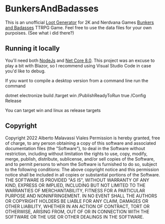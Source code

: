 # BunkersAndBadasses

This is an unofficial [Loot Generator](https://bunkers-and-badasses-app.azurewebsites.net/) for 2K and Nerdvana Games <a href="https://nerdvanagames.myshopify.com/">Bunkers and Badasses</a> TTRPG Game. Feel free to use the data files for your own purpoises. (See what i did there?)

## Running it locally 
You'll need both [NodeJs](https://nodejs.org/en/download/) and [Net Core 8.0](https://dotnet.microsoft.com/en-us/download).
This project was an excuse to play a bit with Blazor, so I recommend using Visual Studio Code in case you'd like to debug.

If you want to compile a desktop version from a command line run the command

dotnet electronize build /target win /PublishReadyToRun true /Config Release

You can target win and linux as release targets

## Copyright
Copyright 2022 Alberto Malavassi Viales
Permission is hereby granted, free of charge, to any person obtaining a copy of this software and associated documentation files (the "Software"), to deal in the Software without restriction, including without limitation the rights to use, copy, modify, merge, publish, distribute, sublicense, and/or sell copies of the Software, and to permit persons to whom the Software is furnished to do so, subject to the following conditions:
The above copyright notice and this permission notice shall be included in all copies or substantial portions of the Software.
THE SOFTWARE IS PROVIDED "AS IS", WITHOUT WARRANTY OF ANY KIND, EXPRESS OR IMPLIED, INCLUDING BUT NOT LIMITED TO THE WARRANTIES OF MERCHANTABILITY, FITNESS FOR A PARTICULAR PURPOSE AND NONINFRINGEMENT. IN NO EVENT SHALL THE AUTHORS OR COPYRIGHT HOLDERS BE LIABLE FOR ANY CLAIM, DAMAGES OR OTHER LIABILITY, WHETHER IN AN ACTION OF CONTRACT, TORT OR OTHERWISE, ARISING FROM, OUT OF OR IN CONNECTION WITH THE SOFTWARE OR THE USE OR OTHER DEALINGS IN THE SOFTWARE.

